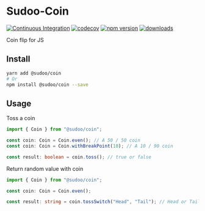 # Sudoo-Coin

[![Continuous Integration](https://github.com/SudoDotDog/Sudoo-Coin/actions/workflows/ci.yml/badge.svg)](https://github.com/SudoDotDog/Sudoo-Coin/actions/workflows/ci.yml)
[![codecov](https://codecov.io/gh/SudoDotDog/Sudoo-Coin/branch/master/graph/badge.svg)](https://codecov.io/gh/SudoDotDog/Sudoo-Coin)
[![npm version](https://badge.fury.io/js/%40sudoo%2Fcoin.svg)](https://www.npmjs.com/package/@sudoo/coin)
[![downloads](https://img.shields.io/npm/dm/@sudoo/coin.svg)](https://www.npmjs.com/package/@sudoo/coin)

Coin flip for JS

## Install

```sh
yarn add @sudoo/coin
# Or
npm install @sudoo/coin --save
```

## Usage

Toss a coin

```ts
import { Coin } from "@sudoo/coin";

const coin: Coin = Coin.even(); // A 50 / 50 coin
const coin: Coin = Coin.withBreakPoint(10); // A 10 / 90 coin

const result: boolean = coin.toss(); // true or false
```

Return random value with coin

```ts
import { Coin } from "@sudoo/coin";

const coin: Coin = Coin.even();

const result: string = coin.tossSwitch("Head", "Tail"); // Head or Tail
```
